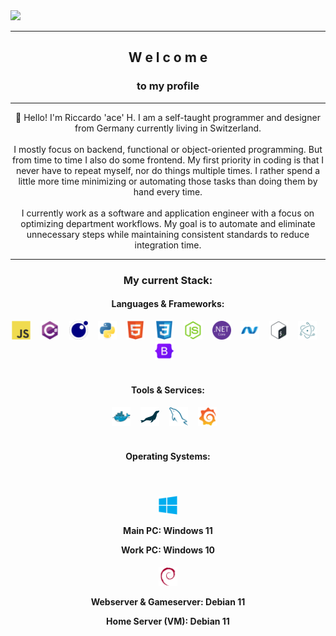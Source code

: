 
<a href="https://xace.ch" target="_blank" align="center">
	<img src="https://xace.ch/img/bannerv2.png?"/>
</a>
<hr/>

<div align="center"> 
	<h2><b>W e l c o m e</b></h2>
	<h3>to my profile</h3>
<hr/>
	👋 Hello! I'm Riccardo 'ace' H. I am a self-taught programmer and designer from Germany currently living in Switzerland.
</div>
<br>
<div align="center"> 
	I mostly focus on backend, functional or object-oriented programming. But from time to time I also do some frontend. My first priority in coding is that I never have to repeat myself, nor do things multiple times. I rather spend a little more time minimizing or automating those tasks than doing them by hand every time.
</div>
<br>
<div align="center"> 
	I currently work as a software and application engineer with a focus on optimizing department workflows. My goal is to automate and eliminate unnecessary steps while maintaining consistent standards to reduce integration time.
</div>
<hr>

<div align="center">
	<h3>My current <b>Stack</b>:</h3>
	<h4><b>Languages & Frameworks:</b></h4>
	<img title="JavaScript" alt="JavaScript" src="svg/icons/javascript.svg" height="30" /> &nbsp;&nbsp;
	<img title="C#" alt="C#" src="svg/icons/csharp.svg" height="30" /> &nbsp;&nbsp;
	<img title="Lua" alt="Lua" src="svg/icons/lua.svg" height="30" /> &nbsp;&nbsp;
	<img title="Python" alt="Python" src="svg/icons/python.svg" height="30" /> &nbsp;&nbsp;
	<img title="HTML" alt="HTML" src="svg/icons/html.svg" height="30" /> &nbsp;&nbsp;
	<img title="CSS" alt="CSS" src="svg/icons/css.svg" height="30" /> &nbsp;&nbsp;
	<img title="NodeJS" alt="NodeJS" src="svg/icons/nodejs.svg" height="30" /> &nbsp;&nbsp;
	<img title=".NET Core" alt=".NET Core" src="svg/icons/netcore.svg" height="30" /> &nbsp;&nbsp;
	<img title=".NET Framework" alt=".NET Framework" src="svg/icons/dotnet.svg" height="30" /> &nbsp;&nbsp;
	<img title="Bash" alt="Bash" src="svg/icons/bash.svg" height="30" /> &nbsp;&nbsp;
	<img title="Electron" alt="Electron" src="svg/icons/electron.svg" height="30" /> &nbsp;&nbsp;
	<img title="Bootstrap" alt="Bootstrap" src="svg/icons/bootstrap.svg" height="30" /> &nbsp;&nbsp;
	<br>
	<br>
	<h4><b>Tools & Services:</b></h4>
	<img title="Docker" alt="Docker" src="svg/icons/docker.svg" height="30" /> &nbsp;&nbsp;
	<img title="MariaDB" alt="MariaDB" src="svg/icons/mariadb.svg" height="30" /> &nbsp;&nbsp;
	<img title="MySQL" alt="MySQL" src="svg/icons/mysql.svg" height="30" /> &nbsp;&nbsp;
	<img title="Grafana" alt="Grafana" src="svg/icons/grafana.svg" height="30" /> &nbsp;&nbsp;
	<br>
	<br>
	<h4><b>Operating Systems:</b></h4>
	<br>
	<h4>
		<img title="Windows" alt="Windows" src="svg/icons/windows.svg" height="30" />
		<br>
		<p><b>Main PC:</b> Windows 11</p>
		<p><b>Work PC:</b> Windows 10</p>
	</h4>
	<h4>
		<img title="Debian" alt="Debian" src="svg/icons/debian.svg" height="30" />
		<br>
		<p><b>Webserver & Gameserver:</b> Debian 11</p>
		<p><b>Home Server (VM):</b> Debian 11</p>
	</h4>
</div>
